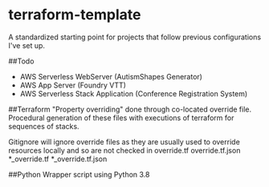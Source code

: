 # terraform-template
A standardized starting point for projects that follow previous configurations I've set up.

##Todo
- AWS Serverless WebServer (AutismShapes Generator)
- AWS App Server (Foundry VTT)
- AWS Serverless Stack Application (Conference Registration System)

##Terraform
"Property overriding" done through co-located override file. Procedural generation of these files with executions of 
terraform for sequences of stacks.

Gitignore will ignore override files as they are usually used to override resources locally and so are not checked in
    override.tf
    override.tf.json
    *_override.tf
    *_override.tf.json

##Python
Wrapper script using Python 3.8
